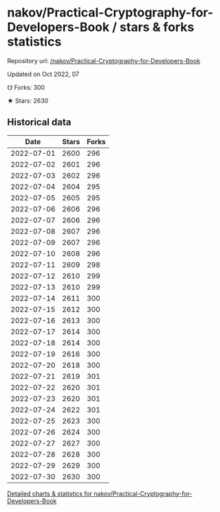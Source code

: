 # nakov/Practical-Cryptography-for-Developers-Book / stars & forks statistics

Repository url: [/nakov/Practical-Cryptography-for-Developers-Book](https://github.com/nakov/Practical-Cryptography-for-Developers-Book)

Updated on Oct 2022, 07

☋ Forks: 300

★ Stars: 2630

## Historical data
| Date | Stars | Forks |
|------|-------|-------|
| 2022-07-01 | 2600 | 296 | 
| 2022-07-02 | 2601 | 296 | 
| 2022-07-03 | 2602 | 296 | 
| 2022-07-04 | 2604 | 295 | 
| 2022-07-05 | 2605 | 295 | 
| 2022-07-06 | 2606 | 296 | 
| 2022-07-07 | 2606 | 296 | 
| 2022-07-08 | 2607 | 296 | 
| 2022-07-09 | 2607 | 296 | 
| 2022-07-10 | 2608 | 296 | 
| 2022-07-11 | 2609 | 298 | 
| 2022-07-12 | 2610 | 299 | 
| 2022-07-13 | 2610 | 299 | 
| 2022-07-14 | 2611 | 300 | 
| 2022-07-15 | 2612 | 300 | 
| 2022-07-16 | 2613 | 300 | 
| 2022-07-17 | 2614 | 300 | 
| 2022-07-18 | 2614 | 300 | 
| 2022-07-19 | 2616 | 300 | 
| 2022-07-20 | 2618 | 300 | 
| 2022-07-21 | 2619 | 301 | 
| 2022-07-22 | 2620 | 301 | 
| 2022-07-23 | 2620 | 301 | 
| 2022-07-24 | 2622 | 301 | 
| 2022-07-25 | 2623 | 300 | 
| 2022-07-26 | 2624 | 300 | 
| 2022-07-27 | 2627 | 300 | 
| 2022-07-28 | 2628 | 300 | 
| 2022-07-29 | 2629 | 300 | 
| 2022-07-30 | 2630 | 300 | 


[Detailed charts & statistics for nakov/Practical-Cryptography-for-Developers-Book](https://reviewgithub.com/rep/nakov/Practical-Cryptography-for-Developers-Book)
